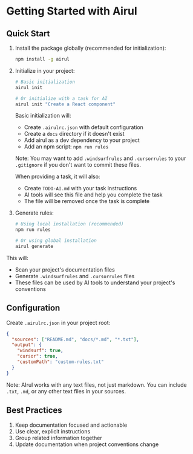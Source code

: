# Getting Started with Airul

## Quick Start

1. Install the package globally (recommended for initialization):
   ```bash
   npm install -g airul
   ```

2. Initialize in your project:
   ```bash
   # Basic initialization
   airul init

   # Or initialize with a task for AI
   airul init "Create a React component"
   ```

   Basic initialization will:
   - Create `.airulrc.json` with default configuration
   - Create a `docs` directory if it doesn't exist
   - Add airul as a dev dependency to your project
   - Add an npm script: `npm run rules`

   Note: You may want to add `.windsurfrules` and `.cursorrules` to your `.gitignore` if you don't want to commit these files.

   When providing a task, it will also:
   - Create `TODO-AI.md` with your task instructions
   - AI tools will see this file and help you complete the task
   - The file will be removed once the task is complete

3. Generate rules:
   ```bash
   # Using local installation (recommended)
   npm run rules

   # Or using global installation
   airul generate
   ```

This will:
- Scan your project's documentation files
- Generate `.windsurfrules` and `.cursorrules` files
- These files can be used by AI tools to understand your project's conventions

## Configuration

Create `.airulrc.json` in your project root:

```json
{
  "sources": ["README.md", "docs/*.md", "*.txt"],
  "output": {
    "windsurf": true,
    "cursor": true,
    "customPath": "custom-rules.txt"
  }
}
```

Note: AIrul works with any text files, not just markdown. You can include `.txt`, `.md`, or any other text files in your sources.

## Best Practices

1. Keep documentation focused and actionable
2. Use clear, explicit instructions
3. Group related information together
4. Update documentation when project conventions change
